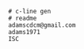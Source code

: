 
        # c-line gen
        # readme
        adamscdcm@gmail.com
        adams1971
        ISC 

        